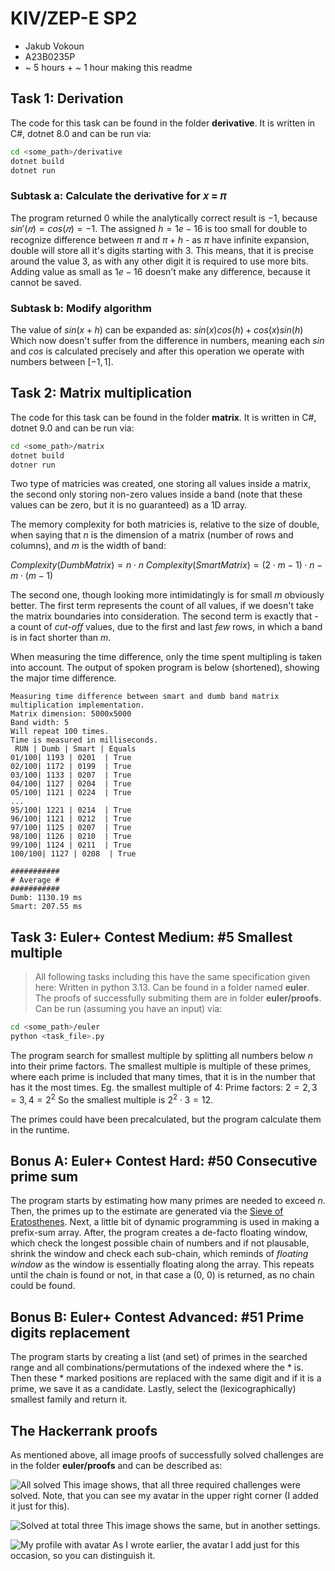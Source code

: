 # KIV/ZEP-E SP2

- Jakub Vokoun
- A23B0235P
- ~ 5 hours + ~ 1 hour making this readme

## Task 1: Derivation

The code for this task can be found in the folder **derivative**.
It is written in C#, dotnet 8.0 and can be run via:

```bash
cd <some_path>/derivative
dotnet build
dotnet run
```

### Subtask a: Calculate the derivative for 𝑥 = 𝜋

The program returned $0$ while the analytically correct result is $-1$,
because $sin'(𝜋) = cos(𝜋) = -1$.
The assigned $h = 1e-16$ is too small for double to recognize difference
between $\pi$ and $\pi + h$ - as $\pi$ have infinite expansion,
double will store all it's digits starting with 3.
This means, that it is precise around the value $3$, as with any other digit
it is required to use more bits. Adding value as small as $1e-16$
doesn't make any difference, because it cannot be saved.

### Subtask b: Modify algorithm

The value of $sin(x + h)$ can be expanded as:
$sin(x)cos(h) + cos(x)sin(h)$
Which now doesn't suffer from the difference in numbers,
meaning each $sin$ and $cos$ is calculated precisely and after this operation
we operate with numbers between $[-1, 1]$.

## Task 2: Matrix multiplication

The code for this task can be found in the folder **matrix**.
It is written in C#, dotnet 9.0 and can be run via:

```bash
cd <some_path>/matrix
dotnet build
dotner run
```

Two type of matricies was created, one storing all values inside a matrix,
the second only storing non-zero values inside a band (note that these values
can be zero, but it is no guaranteed) as a 1D array.

The memory complexity for both matricies is, relative to the size of double,
when saying that $n$ is the dimension of a matrix (number of rows and columns),
and $m$ is the width of band:

$Complexity(DumbMatrix) = n \cdot n$
$Complexity(SmartMatrix) = (2 \cdot m - 1) \cdot n - m \cdot (m - 1)$

The second one, though looking more intimidatingly is for small $m$ obviously better.
The first term represents the count of all values, if we doesn't take
the matrix boundaries into consideration.
The second term is exactly that - a count of *cut-off* values,
due to the first and last *few* rows, in which a band is in fact shorter than $m$.

When measuring the time difference, only the time spent multipling is taken
into account. The output of spoken program is below (shortened), showing
the major time difference.

```cli
Measuring time difference between smart and dumb band matrix multiplication implementation.
Matrix dimension: 5000x5000
Band width: 5
Will repeat 100 times.
Time is measured in milliseconds.
 RUN | Dumb | Smart | Equals
01/100| 1193 | 0201  | True
02/100| 1172 | 0199  | True
03/100| 1133 | 0207  | True
04/100| 1127 | 0204  | True
05/100| 1121 | 0224  | True
...
95/100| 1221 | 0214  | True
96/100| 1121 | 0212  | True
97/100| 1125 | 0207  | True
98/100| 1126 | 0210  | True
99/100| 1124 | 0211  | True
100/100| 1127 | 0208  | True

###########
# Average #
###########
Dumb: 1130.19 ms
Smart: 207.55 ms
```

## Task 3: Euler+ Contest Medium: #5 Smallest multiple

> All following tasks including this have the same specification given here:
> Written in python 3.13.
> Can be found in a folder named **euler**.
> The proofs of successfully submiting them are in folder **euler/proofs**.
> Can be run (assuming you have an input) via:

```bash
cd <some_path>/euler
python <task_file>.py
```

The program search for smallest multiple by splitting all numbers below $n$
into their prime factors. The smallest multiple is multiple of these primes,
where each prime is included that many times, that it is in the number that
has it the most times.
Eg. the smallest multiple of 4:
Prime factors:
$2 = 2, 3 = 3, 4 = 2^2$
So the smallest multiple is $2^2 \cdot 3 = 12$.

The primes could have been precalculated, but the program calculate them in the runtime.

## Bonus A: Euler+ Contest Hard: #50 Consecutive prime sum

The program starts by estimating how many primes are needed to exceed $n$.
Then, the primes up to the estimate are generated via the [Sieve of Eratosthenes](https://en.wikipedia.org/wiki/Sieve_of_Eratosthenes).
Next, a little bit of dynamic programming is used in making a prefix-sum array.
After, the program creates a de-facto floating window, which check the longest possible
chain of numbers and if not plausable, shrink the window and check each sub-chain,
which reminds of *floating window* as the window is essentially floating along the array.
This repeats until the chain is found or not, in that case a (0, 0) is returned,
as no chain could be found.

## Bonus B: Euler+ Contest Advanced: #51 Prime digits replacement

The program starts by creating a list (and set) of primes in the searched range and
all combinations/permutations of the indexed where the * is.
Then these * marked positions are replaced with the same digit and if it is a prime,
we save it as a candidate.
Lastly, select the (lexicographically) smallest family and return it.

## The Hackerrank proofs

As mentioned above, all image proofs of successfully solved challenges are in the folder
**euler/proofs** and can be described as:

![All solved]("./euler/proofs/all_solved.png")
This image shows, that all three required challenges were solved.
Note, that you can see my avatar in the upper right corner (I added it just for this).

![Solved at total three]("./euler/proofs/solved_total_three.png")
This image shows the same, but in another settings.

![My profile with avatar]("./euler/proofs/my_profile_with_picture.png")
As I wrote earlier, the avatar I add just for this occasion, so you can distinguish it.

